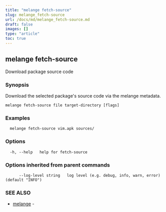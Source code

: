 ```yaml
---
title: "melange fetch-source"
slug: melange_fetch-source
url: /docs/md/melange_fetch-source.md
draft: false
images: []
type: "article"
toc: true
---
```

## melange fetch-source

Download package source code

### Synopsis

Download the selected package's source code via the melange metadata.

```
melange fetch-source file target-directory [flags]
```

### Examples

```
  melange fetch-source vim.apk sources/
```

### Options

```
  -h, --help   help for fetch-source
```

### Options inherited from parent commands

```
      --log-level string   log level (e.g. debug, info, warn, error) (default "INFO")
```

### SEE ALSO

* [melange](/docs/md/melange.md)	 - 

